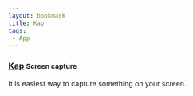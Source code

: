 ```yaml
---
layout: bookmark
title: Kap
tags: 
 - App
---
```


### [Kap](https://getkap.co/) <small class="superscript">Screen capture</small>

It is easiest way to capture something on your screen.